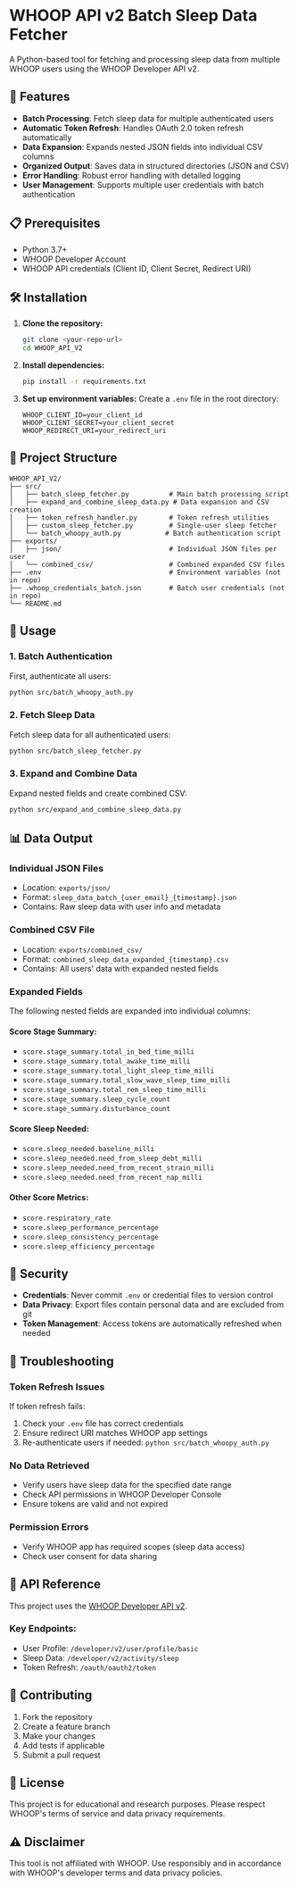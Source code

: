 # WHOOP API v2 Batch Sleep Data Fetcher

A Python-based tool for fetching and processing sleep data from multiple WHOOP users using the WHOOP Developer API v2.

## 🚀 Features

- **Batch Processing**: Fetch sleep data for multiple authenticated users
- **Automatic Token Refresh**: Handles OAuth 2.0 token refresh automatically
- **Data Expansion**: Expands nested JSON fields into individual CSV columns
- **Organized Output**: Saves data in structured directories (JSON and CSV)
- **Error Handling**: Robust error handling with detailed logging
- **User Management**: Supports multiple user credentials with batch authentication

## 📋 Prerequisites

- Python 3.7+
- WHOOP Developer Account
- WHOOP API credentials (Client ID, Client Secret, Redirect URI)

## 🛠️ Installation

1. **Clone the repository:**
   ```bash
   git clone <your-repo-url>
   cd WHOOP_API_V2
   ```

2. **Install dependencies:**
   ```bash
   pip install -r requirements.txt
   ```

3. **Set up environment variables:**
   Create a `.env` file in the root directory:
   ```
   WHOOP_CLIENT_ID=your_client_id
   WHOOP_CLIENT_SECRET=your_client_secret
   WHOOP_REDIRECT_URI=your_redirect_uri
   ```

## 📁 Project Structure

```
WHOOP_API_V2/
├── src/
│   ├── batch_sleep_fetcher.py          # Main batch processing script
│   ├── expand_and_combine_sleep_data.py # Data expansion and CSV creation
│   ├── token_refresh_handler.py        # Token refresh utilities
│   ├── custom_sleep_fetcher.py         # Single-user sleep fetcher
│   └── batch_whoopy_auth.py           # Batch authentication script
├── exports/
│   ├── json/                           # Individual JSON files per user
│   └── combined_csv/                   # Combined expanded CSV files
├── .env                                # Environment variables (not in repo)
├── .whoop_credentials_batch.json       # Batch user credentials (not in repo)
└── README.md
```

## 🔧 Usage

### 1. **Batch Authentication**
First, authenticate all users:
```bash
python src/batch_whoopy_auth.py
```

### 2. **Fetch Sleep Data**
Fetch sleep data for all authenticated users:
```bash
python src/batch_sleep_fetcher.py
```

### 3. **Expand and Combine Data**
Expand nested fields and create combined CSV:
```bash
python src/expand_and_combine_sleep_data.py
```

## 📊 Data Output

### **Individual JSON Files**
- Location: `exports/json/`
- Format: `sleep_data_batch_{user_email}_{timestamp}.json`
- Contains: Raw sleep data with user info and metadata

### **Combined CSV File**
- Location: `exports/combined_csv/`
- Format: `combined_sleep_data_expanded_{timestamp}.csv`
- Contains: All users' data with expanded nested fields

### **Expanded Fields**
The following nested fields are expanded into individual columns:

#### **Score Stage Summary:**
- `score.stage_summary.total_in_bed_time_milli`
- `score.stage_summary.total_awake_time_milli`
- `score.stage_summary.total_light_sleep_time_milli`
- `score.stage_summary.total_slow_wave_sleep_time_milli`
- `score.stage_summary.total_rem_sleep_time_milli`
- `score.stage_summary.sleep_cycle_count`
- `score.stage_summary.disturbance_count`

#### **Score Sleep Needed:**
- `score.sleep_needed.baseline_milli`
- `score.sleep_needed.need_from_sleep_debt_milli`
- `score.sleep_needed.need_from_recent_strain_milli`
- `score.sleep_needed.need_from_recent_nap_milli`

#### **Other Score Metrics:**
- `score.respiratory_rate`
- `score.sleep_performance_percentage`
- `score.sleep_consistency_percentage`
- `score.sleep_efficiency_percentage`

## 🔐 Security

- **Credentials**: Never commit `.env` or credential files to version control
- **Data Privacy**: Export files contain personal data and are excluded from git
- **Token Management**: Access tokens are automatically refreshed when needed

## 🐛 Troubleshooting

### **Token Refresh Issues**
If token refresh fails:
1. Check your `.env` file has correct credentials
2. Ensure redirect URI matches WHOOP app settings
3. Re-authenticate users if needed: `python src/batch_whoopy_auth.py`

### **No Data Retrieved**
- Verify users have sleep data for the specified date range
- Check API permissions in WHOOP Developer Console
- Ensure tokens are valid and not expired

### **Permission Errors**
- Verify WHOOP app has required scopes (sleep data access)
- Check user consent for data sharing

## 📝 API Reference

This project uses the [WHOOP Developer API v2](https://developer.whoop.com/docs/developing/api-reference/api-reference-v2).

### **Key Endpoints:**
- User Profile: `/developer/v2/user/profile/basic`
- Sleep Data: `/developer/v2/activity/sleep`
- Token Refresh: `/oauth/oauth2/token`

## 🤝 Contributing

1. Fork the repository
2. Create a feature branch
3. Make your changes
4. Add tests if applicable
5. Submit a pull request

## 📄 License

This project is for educational and research purposes. Please respect WHOOP's terms of service and data privacy requirements.

## ⚠️ Disclaimer

This tool is not affiliated with WHOOP. Use responsibly and in accordance with WHOOP's developer terms and data privacy policies. 
